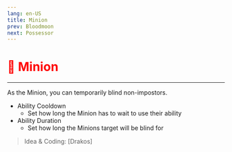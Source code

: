 ```yaml
---
lang: en-US
title: Minion
prev: Bloodmoon
next: Possessor
---
```


# <font color="red">👿 <b>Minion</b></font> <Badge text="Ghost" type="tip" vertical="middle"/>
---

As the Minion, you can temporarily blind non-impostors.

* Ability Cooldown
  * Set how long the Minion has to wait to use their ability
* Ability Duration
  * Set how long the Minions target will be blind for

> Idea & Coding: [Drakos]